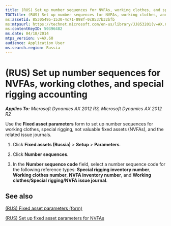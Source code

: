 ```yaml
---
title: (RUS) Set up number sequences for NVFAs, working clothes, and special rigging accounting
TOCTitle: (RUS) Set up number sequences for NVFAs, working clothes, and special rigging accounting
ms:assetid: 85305495-1530-4c71-898f-0c8537b32bfb
ms:mtpsurl: https://technet.microsoft.com/en-us/library/JJ853201(v=AX.60)
ms:contentKeyID: 50396482
ms.date: 04/18/2014
mtps_version: v=AX.60
audience: Application User
ms.search.region: Russia
---
```


# (RUS) Set up number sequences for NVFAs, working clothes, and special rigging accounting 


_**Applies To:** Microsoft Dynamics AX 2012 R3, Microsoft Dynamics AX 2012 R2_

Use the **Fixed asset parameters** form to set up number sequences for working clothes, special rigging, not valuable fixed assets (NVFAs), and the related issue journals.

1.  Click **Fixed assets (Russia)** \> **Setup** \> **Parameters**.

2.  Click **Number sequences**.

3.  In the **Number sequence code** field, select a number sequence code for the following reference types: **Special rigging inventory number**, **Working clothes number**, **NVFA inventory number**, and **Working clothes/Special rigging/NVFA issue journal**.

## See also

[(RUS) Fixed asset parameters (form)](https://technet.microsoft.com/en-us/library/jj721462\(v=ax.60\))

[(RUS) Set up fixed asset parameters for NVFAs](rus-set-up-fixed-asset-parameters-for-nvfas.md)

  


